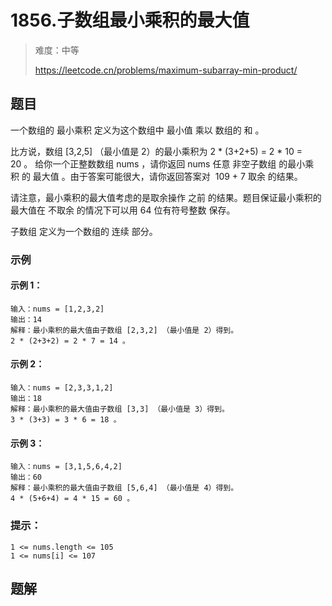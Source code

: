 # 1856.子数组最小乘积的最大值

> 难度：中等
>
> https://leetcode.cn/problems/maximum-subarray-min-product/

## 题目

一个数组的 最小乘积 定义为这个数组中 最小值 乘以 数组的 和 。

比方说，数组 [3,2,5] （最小值是 2）的最小乘积为 2 * (3+2+5) = 2 * 10 = 20 。
给你一个正整数数组 nums ，请你返回 nums 任意 非空子数组 的最小乘积 的 最大值 。由于答案可能很大，请你返回答案对  109 + 7 取余 的结果。

请注意，最小乘积的最大值考虑的是取余操作 之前 的结果。题目保证最小乘积的最大值在 不取余 的情况下可以用 64 位有符号整数 保存。

子数组 定义为一个数组的 连续 部分。

### 示例

#### 示例 1：

```
输入：nums = [1,2,3,2]
输出：14
解释：最小乘积的最大值由子数组 [2,3,2] （最小值是 2）得到。
2 * (2+3+2) = 2 * 7 = 14 。
```

#### 示例 2：

```
输入：nums = [2,3,3,1,2]
输出：18
解释：最小乘积的最大值由子数组 [3,3] （最小值是 3）得到。
3 * (3+3) = 3 * 6 = 18 。
```

#### 示例 3：

```
输入：nums = [3,1,5,6,4,2]
输出：60
解释：最小乘积的最大值由子数组 [5,6,4] （最小值是 4）得到。
4 * (5+6+4) = 4 * 15 = 60 。
```

### 提示：

```
1 <= nums.length <= 105
1 <= nums[i] <= 107
```

## 题解

```ts

```
